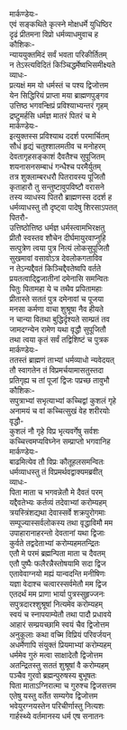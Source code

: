 मार्कण्डेयः-  
एवं सङ्कथिते कृत्स्ने मोक्षधर्मे युधिष्ठिर  
दृढं प्रीतमना विप्रो धर्मव्याधमुवाच ह  
कौशिकः-  
न्याययुक्तमिदं सर्वं भवता परिकीर्तितम्  
न तेऽस्त्यविदितं किञ्चिद्धर्मेष्वभिसमीक्ष्यते  
व्याधः-  
प्रत्यक्षं मम यो धर्मस्तं च पश्य द्विजोत्तम  
येन सिद्धिरियं प्राप्ता मया ब्राह्मणपुङ्गव  
उत्तिष्ठ भगवन्क्षिप्रं प्रविश्याभ्यन्तरं गृहम्  
द्रष्टुमर्हसि धर्मज्ञ मातरं पितरं च मे  
मार्कण्डेयः-  
इत्युक्तस्स प्रविश्याथ ददर्श परमार्चितम्  
सौधं हृद्यं चतुश्शालमतीव च मनोहरम्  
देवतागृहसङ्काशं दैवतैश्च सुपूजितम्  
शयनासनसम्बाधं गन्धैश्च परमैर्युतम्  
तत्र शुक्लाम्बरधरौ पितरावस्य पूजितौ  
कृताहारौ तु सन्तुष्टावुपविष्टौ वरासने  
तस्य व्याधस्य पितरौ ब्राह्मणस्स ददर्श ह  
धर्मव्याधस्तु तौ दृष्ट्वा पादेषु शिरसाऽपतत्  
पितरौ-  
उत्तिष्ठोत्तिष्ठ धर्मज्ञ धर्मस्त्वामभिरक्षतु  
प्रीतौ स्वस्तव शौचेन दीर्घमायुरवाप्नुहि  
सत्पुत्रेण त्वया पुत्र नित्यं लोकसुपूजितौ  
सुखमावां वसावोऽत्र देवलोकगताविव  
न तेऽन्यद्दैवतं किञ्चिद्दैवतेष्वपि वर्तते  
प्रयतत्वाद्द्विजातीनां दमेनासि समन्वितः  
पितुः पितामहा ये च तथैव प्रपितामहाः  
प्रीतास्ते सततं पुत्र दमेनावां च पूजया  
मनसा कर्मणा वाचा शुश्रूषा नैव हीयते  
न चान्या वितथा बुद्धिर्दृश्यते साम्प्रतं तव  
जामदग्न्येन रामेण यथा वृद्धौ सुपूजितौ  
तथा त्वया कृतं सर्वं तद्विशिष्टं च पुत्रक  
मार्कण्डेयः-  
ततस्तं ब्राह्मणं ताभ्यां धर्मव्याधो न्यवेदयत्  
तौ स्वागतेन तं विप्रमर्चयामासतुस्तदा  
प्रतिगृह्य च तां पूजां द्विजः पप्रच्छ तावुभौ  
कौशिकः-  
सपुत्राभ्यां सभृत्याभ्यां कच्चिद्वां कुशलं गृहे  
अनामयं च वां कच्चित्सुखं वेह शरीरयोः  
वृद्धौ-  
कुशलं नौ गृहे विप्र भृत्यवर्गेषु सर्वशः  
कच्चित्त्वमप्यविघ्नेन सम्प्राप्तो भगवानिह  
मार्कण्डेयः-  
बाढमित्येव तौ विप्रः कौतूहलसमन्वितः  
धर्मव्याधस्तु तं विप्रमर्थवद्वाक्यमब्रवीत्  
व्याधः-  
पिता माता च भगवन्नेतौ मे दैवतं परम्  
यद्दैवतेभ्यः कर्तव्यं तदेवाभ्यां करोम्यहम्  
त्रयस्त्रिंशद्यथा देवास्सर्वे शक्रपुरोगमाः  
सम्पूज्यास्सर्वलोकस्य तथा वृद्धाविमौ मम  
उपाहारानाहरन्तो देवतानां यथा द्विजाः  
कुर्वते तद्वदेताभ्यां करोम्यहमतन्द्रितः  
एतौ मे परमं ब्रह्मन्पिता माता च दैवतम्  
एतौ पुष्पैः फलैरन्नैस्तोषयामि सदा द्विज  
एतावेवाग्नयो मह्यं यान्वदन्ति मनीषिणः  
यज्ञा वेदाश्च चत्वारस्सर्वमेतौ मम द्विज  
एतदर्थं मम प्राणा भार्या पुत्रस्सुहृज्जनः  
सपुत्रदारश्शुश्रूषां नित्यमेव करोम्यहम्  
स्वयं च स्नापयाम्येतौ तथा पादौ प्रधावये  
आहारं सम्प्रयच्छामि स्वयं चैव द्विजोत्तम  
अनुकूलाः कथा वच्मि विप्रियं परिवर्जयन्  
अधर्मेणापि संयुक्तं प्रियमाभ्यां करोम्यहम्  
धर्ममेव गुरुं मत्वा साक्षादेतौ द्विजोत्तम  
अतन्द्रितस्तु सततं शुश्रूषां वै करोम्यहम्  
पञ्चैव गुरवो ब्रह्मन्पुरुषस्य बुभूषतः  
पिता माताऽग्निरात्मा च गुरुश्च द्विजसत्तम  
एतेषु यस्तु वर्तेत सम्यगेव द्विजोत्तम  
भवेयुरग्नयस्तेन परिचीर्णास्तु नित्यशः  
गार्हस्थ्ये वर्तमानस्य धर्म एष सनातनः  
